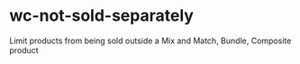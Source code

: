 # wc-not-sold-separately
Limit products from being sold outside a Mix and Match, Bundle, Composite product
